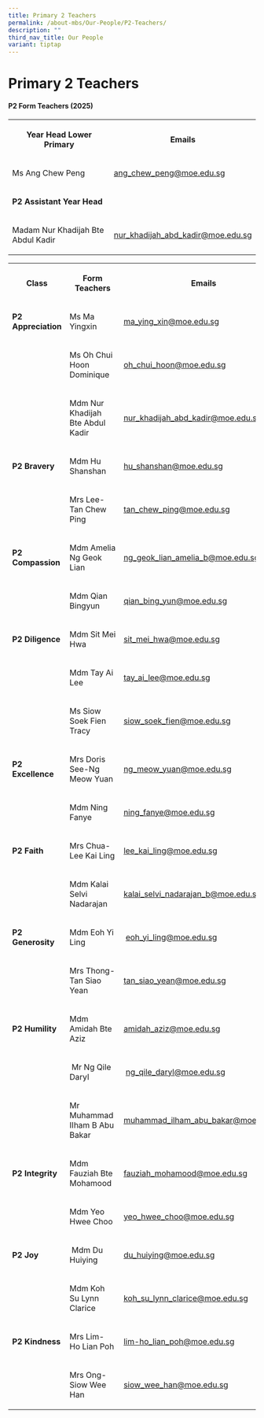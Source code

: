 ```yaml
---
title: Primary 2 Teachers
permalink: /about-mbs/Our-People/P2-Teachers/
description: ""
third_nav_title: Our People
variant: tiptap
---
```

<h1><strong>Primary 2 Teachers</strong></h1>
<h4><strong>P2 Form Teachers (2025)</strong></h4>
<table style="minWidth: 50px">
<colgroup>
<col>
<col>
</colgroup>
<tbody>
<tr>
<th rowspan="1" colspan="1">
<p>Year Head Lower Primary</p>
</th>
<th rowspan="1" colspan="1">
<p>Emails</p>
</th>
</tr>
<tr>
<td rowspan="1" colspan="1">
<p>Ms Ang Chew Peng</p>
</td>
<td rowspan="1" colspan="1">
<p><a href="mailto:ang_chew_peng@moe.edu.sg" rel="noopener noreferrer nofollow" target="_blank">ang_chew_peng@moe.edu.sg</a>
</p>
</td>
</tr>
<tr>
<td rowspan="1" colspan="1">
<p><strong>P2 Assistant Year Head</strong>
</p>
</td>
<td rowspan="1" colspan="1">
<p></p>
</td>
</tr>
<tr>
<td rowspan="1" colspan="1">
<p>Madam Nur Khadijah Bte Abdul Kadir</p>
</td>
<td rowspan="1" colspan="1">
<p><a href="mailto:nur_khadijah_abd_kadir@moe.edu.sg" rel="noopener noreferrer nofollow" target="_blank">nur_khadijah_abd_kadir@moe.edu.sg</a>
</p>
</td>
</tr>
</tbody>
</table>
<p></p>
<table style="minWidth: 75px">
<colgroup>
<col>
<col>
<col>
</colgroup>
<tbody>
<tr>
<th rowspan="1" colspan="1">
<p>Class</p>
</th>
<th rowspan="1" colspan="1">
<p>Form Teachers</p>
</th>
<th rowspan="1" colspan="1">
<p>Emails</p>
</th>
</tr>
<tr>
<td rowspan="1" colspan="1">
<p><strong>P2 Appreciation</strong>
</p>
</td>
<td rowspan="1" colspan="1">
<p>Ms Ma Yingxin</p>
</td>
<td rowspan="1" colspan="1">
<p><a href="mailto:ma_ying_xin@moe.edu.sg" rel="noopener noreferrer nofollow" target="_blank">ma_ying_xin@moe.edu.sg</a>
</p>
</td>
</tr>
<tr>
<td rowspan="1" colspan="1">
<p></p>
</td>
<td rowspan="1" colspan="1">
<p>Ms Oh Chui Hoon Dominique</p>
</td>
<td rowspan="1" colspan="1">
<p><a href="mailto:oh_chui_hoon@moe.edu.sg" rel="noopener noreferrer nofollow" target="_blank">oh_chui_hoon@moe.edu.sg</a>
</p>
</td>
</tr>
<tr>
<td rowspan="1" colspan="1">
<p></p>
</td>
<td rowspan="1" colspan="1">
<p>Mdm Nur Khadijah Bte Abdul Kadir&nbsp;&nbsp;</p>
</td>
<td rowspan="1" colspan="1">
<p><a href="mailto:nur_khadijah_abd_kadir@moe.edu.sg" rel="noopener noreferrer nofollow" target="_blank">nur_khadijah_abd_kadir@moe.edu.sg</a>
</p>
</td>
</tr>
<tr>
<td rowspan="1" colspan="1">
<p><strong>P2 Bravery</strong>
</p>
</td>
<td rowspan="1" colspan="1">
<p>Mdm Hu Shanshan</p>
</td>
<td rowspan="1" colspan="1">
<p><a href="mailto:hu_shanshan@moe.edu.sg" rel="noopener noreferrer nofollow" target="_blank">hu_shanshan@moe.edu.sg</a>
</p>
</td>
</tr>
<tr>
<td rowspan="1" colspan="1">
<p></p>
</td>
<td rowspan="1" colspan="1">
<p>Mrs Lee-Tan Chew Ping</p>
</td>
<td rowspan="1" colspan="1">
<p><a href="mailto:tan_chew_ping@moe.edu.sg" rel="noopener noreferrer nofollow" target="_blank">tan_chew_ping@moe.edu.sg</a>
</p>
</td>
</tr>
<tr>
<td rowspan="1" colspan="1">
<p><strong>P2 Compassion</strong>
</p>
</td>
<td rowspan="1" colspan="1">
<p>Mdm Amelia Ng Geok Lian</p>
</td>
<td rowspan="1" colspan="1">
<p><a href="mailto:ng_geok_lian_amelia_b@moe.edu.sg" rel="noopener noreferrer nofollow" target="_blank">ng_geok_lian_amelia_b@moe.edu.sg</a>
</p>
</td>
</tr>
<tr>
<td rowspan="1" colspan="1">
<p></p>
</td>
<td rowspan="1" colspan="1">
<p>Mdm Qian Bingyun</p>
</td>
<td rowspan="1" colspan="1">
<p><a href="mailto:qian_bing_yun@moe.edu.sg" rel="noopener noreferrer nofollow" target="_blank">qian_bing_yun@moe.edu.sg</a>
</p>
</td>
</tr>
<tr>
<td rowspan="1" colspan="1">
<p><strong>P2 Diligence</strong>
</p>
</td>
<td rowspan="1" colspan="1">
<p>Mdm Sit Mei Hwa</p>
</td>
<td rowspan="1" colspan="1">
<p><a href="mailto:sit_mei_hwa@moe.edu.sg" rel="noopener noreferrer nofollow" target="_blank">sit_mei_hwa@moe.edu.sg</a>
</p>
</td>
</tr>
<tr>
<td rowspan="1" colspan="1">
<p></p>
</td>
<td rowspan="1" colspan="1">
<p>Mdm Tay Ai Lee</p>
</td>
<td rowspan="1" colspan="1">
<p><a href="mailto:tay_ai_lee@moe.edu.sg" rel="noopener noreferrer nofollow" target="_blank">tay_ai_lee@moe.edu.sg</a>
</p>
</td>
</tr>
<tr>
<td rowspan="1" colspan="1">
<p></p>
</td>
<td rowspan="1" colspan="1">
<p>Ms Siow Soek Fien Tracy</p>
</td>
<td rowspan="1" colspan="1">
<p><a href="mailto:siow_soek_fien@moe.edu.sg" rel="noopener noreferrer nofollow" target="_blank">siow_soek_fien@moe.edu.sg</a>
</p>
</td>
</tr>
<tr>
<td rowspan="1" colspan="1">
<p><strong>P2 Excellence</strong>
</p>
</td>
<td rowspan="1" colspan="1">
<p>Mrs Doris See-Ng Meow Yuan</p>
</td>
<td rowspan="1" colspan="1">
<p><a href="mailto:ng_meow_yuan@moe.edu.sg" rel="noopener noreferrer nofollow" target="_blank">ng_meow_yuan@moe.edu.sg</a>
</p>
</td>
</tr>
<tr>
<td rowspan="1" colspan="1">
<p></p>
</td>
<td rowspan="1" colspan="1">
<p>Mdm Ning Fanye</p>
</td>
<td rowspan="1" colspan="1">
<p><a href="mailto:ning_fanye@moe.edu.sg" rel="noopener noreferrer nofollow" target="_blank">ning_fanye@moe.edu.sg</a>
</p>
</td>
</tr>
<tr>
<td rowspan="1" colspan="1">
<p><strong>P2 Faith</strong>
</p>
</td>
<td rowspan="1" colspan="1">
<p>Mrs Chua-Lee Kai Ling</p>
</td>
<td rowspan="1" colspan="1">
<p><a href="mailto:lee_kai_ling@moe.edu.sg" rel="noopener noreferrer nofollow" target="_blank">lee_kai_ling@moe.edu.sg</a>&nbsp;&nbsp;</p>
</td>
</tr>
<tr>
<td rowspan="1" colspan="1">
<p></p>
</td>
<td rowspan="1" colspan="1">
<p>Mdm Kalai Selvi Nadarajan</p>
</td>
<td rowspan="1" colspan="1">
<p><a href="mailto:kalai_selvi_nadarajan_b@moe.edu.sg" rel="noopener noreferrer nofollow" target="_blank">kalai_selvi_nadarajan_b@moe.edu.sg</a>
</p>
</td>
</tr>
<tr>
<td rowspan="1" colspan="1">
<p><strong>P2 Generosity</strong>
</p>
</td>
<td rowspan="1" colspan="1">
<p>Mdm Eoh Yi Ling</p>
</td>
<td rowspan="1" colspan="1">
<p>&nbsp;<a href="mailto:eoh_yi_ling@moe.edu.sg" rel="noopener noreferrer nofollow" target="_blank">eoh_yi_ling@moe.edu.sg</a>&nbsp;&nbsp;&nbsp;</p>
</td>
</tr>
<tr>
<td rowspan="1" colspan="1">
<p></p>
</td>
<td rowspan="1" colspan="1">
<p>Mrs Thong-Tan Siao Yean</p>
</td>
<td rowspan="1" colspan="1">
<p><a href="mailto:tan_siao_yean@moe.edu.sg" rel="noopener noreferrer nofollow" target="_blank">tan_siao_yean@moe.edu.sg</a>
</p>
</td>
</tr>
<tr>
<td rowspan="1" colspan="1">
<p><strong>P2 Humility</strong>
</p>
</td>
<td rowspan="1" colspan="1">
<p>Mdm Amidah Bte Aziz&nbsp;&nbsp;&nbsp;</p>
</td>
<td rowspan="1" colspan="1">
<p><a href="mailto:amidah_aziz@moe.edu.sg" rel="noopener noreferrer nofollow" target="_blank">amidah_aziz@moe.edu.sg</a>&nbsp;</p>
</td>
</tr>
<tr>
<td rowspan="1" colspan="1">
<p></p>
</td>
<td rowspan="1" colspan="1">
<p>&nbsp;Mr Ng Qile Daryl&nbsp;</p>
</td>
<td rowspan="1" colspan="1">
<p>&nbsp;<a href="mailto:ng_qile_daryl@moe.edu.sg" rel="noopener noreferrer nofollow" target="_blank">ng_qile_daryl@moe.edu.sg</a>
</p>
</td>
</tr>
<tr>
<td rowspan="1" colspan="1">
<p></p>
</td>
<td rowspan="1" colspan="1">
<p>Mr Muhammad IIham B Abu Bakar</p>
</td>
<td rowspan="1" colspan="1">
<p><a href="mailto:muhammad_ilham_abu_bakar@moe.edu.sg" rel="noopener noreferrer nofollow" target="_blank">muhammad_ilham_abu_bakar@moe.edu.sg</a>
</p>
</td>
</tr>
<tr>
<td rowspan="1" colspan="1">
<p><strong>P2 Integrity</strong>
</p>
</td>
<td rowspan="1" colspan="1">
<p>Mdm Fauziah Bte Mohamood&nbsp;&nbsp;</p>
</td>
<td rowspan="1" colspan="1">
<p><a href="mailto:fauziah_mohamood@moe.edu.sg" rel="noopener noreferrer nofollow" target="_blank">fauziah_mohamood@moe.edu.sg</a>&nbsp;&nbsp;</p>
</td>
</tr>
<tr>
<td rowspan="1" colspan="1">
<p></p>
</td>
<td rowspan="1" colspan="1">
<p>Mdm Yeo Hwee Choo&nbsp;</p>
</td>
<td rowspan="1" colspan="1">
<p><a href="mailto:yeo_hwee_choo@moe.edu.sg" rel="noopener noreferrer nofollow" target="_blank">yeo_hwee_choo@moe.edu.sg</a>&nbsp;</p>
</td>
</tr>
<tr>
<td rowspan="1" colspan="1">
<p><strong>P2 Joy</strong>
</p>
</td>
<td rowspan="1" colspan="1">
<p>&nbsp;Mdm Du Huiying</p>
</td>
<td rowspan="1" colspan="1">
<p><a href="mailto:du_huiying@moe.edu.sg" rel="noopener noreferrer nofollow" target="_blank">du_huiying@moe.edu.sg</a>&nbsp;&nbsp;&nbsp;&nbsp;&nbsp;</p>
</td>
</tr>
<tr>
<td rowspan="1" colspan="1">
<p></p>
</td>
<td rowspan="1" colspan="1">
<p>Mdm Koh Su Lynn Clarice&nbsp;</p>
</td>
<td rowspan="1" colspan="1">
<p><a href="mailto:koh_su_lynn_clarice@moe.edu.sg" rel="noopener noreferrer nofollow" target="_blank">koh_su_lynn_clarice@moe.edu.sg</a>&nbsp;&nbsp;&nbsp;&nbsp;&nbsp;</p>
</td>
</tr>
<tr>
<td rowspan="1" colspan="1">
<p><strong>P2 Kindness</strong>
</p>
</td>
<td rowspan="1" colspan="1">
<p>Mrs Lim- Ho Lian Poh</p>
</td>
<td rowspan="1" colspan="1">
<p><a href="mailto:lim-ho_lian_poh@moe.edu.sg" rel="noopener noreferrer nofollow" target="_blank">lim-ho_lian_poh@moe.edu.sg</a>
</p>
</td>
</tr>
<tr>
<td rowspan="1" colspan="1">
<p></p>
</td>
<td rowspan="1" colspan="1">
<p>Mrs Ong-Siow Wee Han</p>
</td>
<td rowspan="1" colspan="1">
<p><a href="mailto:siow_wee_han@moe.edu.sg" rel="noopener noreferrer nofollow" target="_blank">siow_wee_han@moe.edu.sg</a>
</p>
</td>
</tr>
</tbody>
</table>
<p></p>